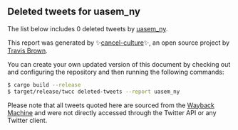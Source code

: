 ## Deleted tweets for uasem_ny

The list below includes 0 deleted tweets by
[uasem_ny](https://twitter.com/uasem_ny).



This report was generated by ✨[cancel-culture](https://github.com/travisbrown/cancel-culture)✨,
an open source project by [Travis Brown](https://twitter.com/travisbrown).

You can create your own updated version of this document by checking out and configuring the
repository and then running the following commands:

```bash
$ cargo build --release
$ target/release/twcc deleted-tweets --report uasem_ny
```

Please note that all tweets quoted here are sourced from the
[Wayback Machine](https://web.archive.org) and were not directly accessed through the Twitter API or
any Twitter client.

